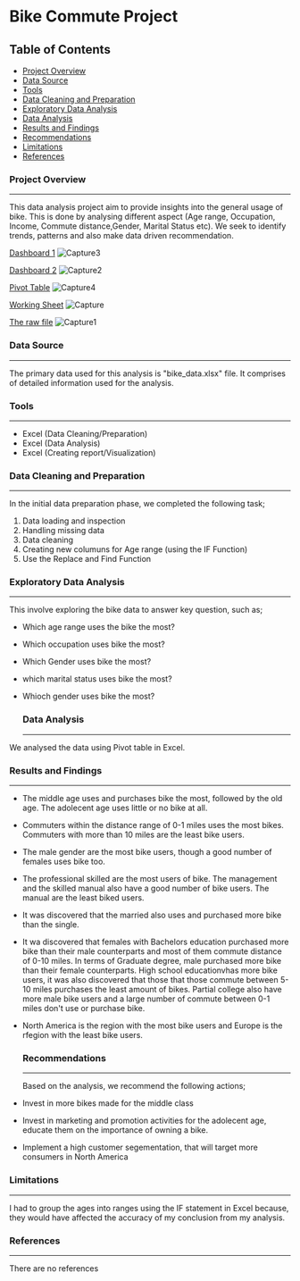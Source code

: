 # Bike Commute Project

## Table of Contents

- [Project Overview](#project-overview)
- [Data Source](#data-source)
- [Tools](#tools)
- [Data Cleaning and Preparation](#data-cleaning-and-preparation)
- [Exploratory Data Analysis](#exploratory-data-analysis)
- [Data Analysis](#data-analysis)
- [Results and Findings](#results-and-findings)
- [Recommendations](#recommendations)
- [Limitations](#limitations)
- [References](#references)



### Project Overview
---

This data analysis project aim to provide insights into the general usage of bike. This is done by analysing different aspect (Age range, Occupation, Income, Commute distance,Gender, Marital Status etc). We seek to identify trends, patterns and also make data driven recommendation.

[Dashboard 1](Capture3.PNG)
![Capture3](https://github.com/DikeNnaemeka/Completed-Project/assets/157447574/ecb7e222-db51-4654-9049-b8e85a3b9586)

[Dashboard 2](Capture2.PNG)
![Capture2](https://github.com/DikeNnaemeka/Completed-Project/assets/157447574/94053714-8b66-4414-b5ed-3f17656e7cd5)

[Pivot Table](Capture4.PNG)
![Capture4](https://github.com/DikeNnaemeka/Completed-Project/assets/157447574/bdb3cbab-9ca9-449f-ad55-9d838d66cba7)

[Working Sheet](Capture.PNG)
![Capture](https://github.com/DikeNnaemeka/Completed-Project/assets/157447574/ae3e613d-0b1d-481d-834f-94d987cee9ee)

[The raw file](Capture1.PNG)
![Capture1](https://github.com/DikeNnaemeka/Completed-Project/assets/157447574/34884e45-97ce-4799-875c-f4da17383bac)


### Data Source
---

The primary data used for this analysis is "bike_data.xlsx" file. It comprises of detailed information used for the analysis.

### Tools
---

- Excel (Data Cleaning/Preparation)
- Excel (Data Analysis)
- Excel (Creating report/Visualization)

### Data Cleaning and Preparation
---

In the initial data preparation phase, we completed the following task;
 1. Data loading and inspection
 2. Handling missing data
 3. Data cleaning
 4. Creating new columuns for Age range (using the IF Function)
 5. Use the Replace and Find Function

### Exploratory Data Analysis
---

This involve exploring the bike data to answer key question, such as;

- Which age range uses the bike the most?
- Which occupation uses bike the most?
- Which Gender uses bike the most?
- which marital status uses bike the most?
- Whioch gender uses bike the most?
  
  ### Data Analysis
  ---
We analysed the data using Pivot table in Excel.
  
   ### Results and Findings
   ---
   
- The middle age uses and purchases bike the most, followed by the old age. The adolecent age uses little or no bike at all.
- Commuters within the distance range of 0-1 miles uses the most bikes. Commuters with more than 10 miles are the least bike users.
- The male gender are the most bike users, though a good number of females uses bike too.
- The professional skilled are the most users of bike. The management and the skilled manual also have a good number of bike users. The manual are the least biked users.
- It was discovered that the married also uses and purchased more bike than the single.
- It wa discovered that females with Bachelors education purchased more bike than their male counterparts and most of them commute distance of 0-10 miles. In terms of Graduate degree, male purchased more bike than their female counterparts. High school educationvhas more bike users, it was also discovered that those that those commute between 5-10 miles purchases the least amount of bikes. Partial college also have more male bike users and a large number of commute between 0-1 miles don't use or purchase bike.
- North America is the region with the most bike users and Europe is the rfegion with the least bike users.

  ### Recommendations
  ---
  Based on the analysis, we recommend the following actions;

- Invest in more bikes made for the middle class
- Invest in marketing and promotion activities for the adolecent age, educate them on the importance of owning a bike.
- Implement a high customer segementation, that will target more consumers in North America

### Limitations
---

I had to group the ages into ranges using the IF statement in Excel because, they would have affected the accuracy of my conclusion from my analysis.

### References
---

There are no references

